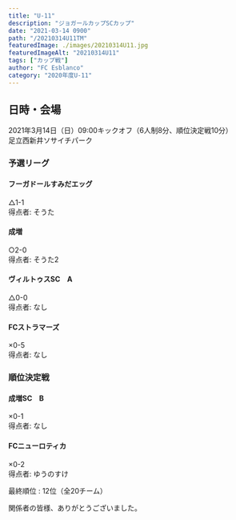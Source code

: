 ```yaml
---
title: "U-11"
description: "ジョガールカップSCカップ"
date: "2021-03-14 0900"
path: "/20210314U11TM"
featuredImage: ./images/20210314U11.jpg
featuredImageAlt: "20210314U11"
tags: ["カップ戦"]
author: "FC Esblanco"
category: "2020年度U-11"
---
```


## 日時・会場

2021年3月14日（日）09:00キックオフ（6人制8分、順位決定戦10分）  
足立西新井ソサイチパーク

### 予選リーグ

#### フーガドールすみだエッグ
△1-1  
得点者: そうた

#### 成増
○2-0  
得点者: そうた2


#### ヴィルトゥスSC　A
△0-0  
得点者: なし

#### FCストラマーズ
×0-5  
得点者: なし

### 順位決定戦

#### 成増SC　B
×0-1  
得点者: なし

#### FCニューロティカ
×0-2  
得点者: ゆうのすけ


最終順位 : 12位（全20チーム）


関係者の皆様、ありがとうございました。
